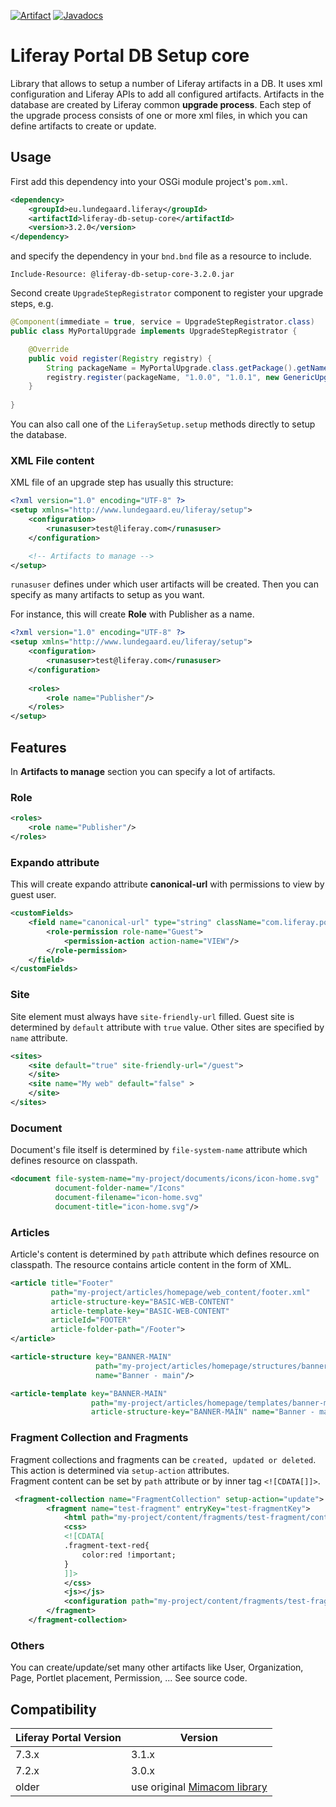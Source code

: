 [![Artifact](https://maven-badges.herokuapp.com/maven-central/eu.lundegaard.liferay/liferay-db-setup-core/badge.svg?color=blue)](https://search.maven.org/search?q=g:eu.lundegaard.liferay%20AND%20a:liferay-db-setup-core) [![Javadocs](https://www.javadoc.io/badge/eu.lundegaard.liferay/liferay-db-setup-core.svg?color=blue)](https://www.javadoc.io/doc/eu.lundegaard.liferay/liferay-db-setup-core)

# Liferay Portal DB Setup core
Library that allows to setup a number of Liferay artifacts in a DB. It uses xml configuration and Liferay APIs to add all configured artifacts. Artifacts in the database are created by Liferay common **upgrade process**. Each step of the upgrade process consists of one or more xml files, in which you can define artifacts to create or update.

## Usage

First add this dependency into your OSGi module project's `pom.xml`.

```xml
<dependency>
    <groupId>eu.lundegaard.liferay</groupId>
    <artifactId>liferay-db-setup-core</artifactId>
    <version>3.2.0</version>
</dependency>
```

and specify the dependency in your `bnd.bnd` file as a resource to include.

```properties
Include-Resource: @liferay-db-setup-core-3.2.0.jar
```

Second create `UpgradeStepRegistrator` component to register your upgrade steps, e.g.

```java
@Component(immediate = true, service = UpgradeStepRegistrator.class)
public class MyPortalUpgrade implements UpgradeStepRegistrator {

    @Override
    public void register(Registry registry) {
        String packageName = MyPortalUpgrade.class.getPackage().getName();
        registry.register(packageName, "1.0.0", "1.0.1", new GenericUpgradeStep("v1_0_1"));
    }
    
}
```

You can also call one of the `LiferaySetup.setup` methods directly to setup the database.

### XML File content

XML file of an upgrade step has usually this structure:

```xml
<?xml version="1.0" encoding="UTF-8" ?>
<setup xmlns="http://www.lundegaard.eu/liferay/setup">
    <configuration>
        <runasuser>test@liferay.com</runasuser>
    </configuration>

    <!-- Artifacts to manage --> 
</setup>
```

`runasuser` defines under which user artifacts will be created. Then you can specify as many artifacts to setup as you want.

For instance, this will create **Role** with Publisher as a name.

```xml
<?xml version="1.0" encoding="UTF-8" ?>
<setup xmlns="http://www.lundegaard.eu/liferay/setup">
    <configuration>
        <runasuser>test@liferay.com</runasuser>
    </configuration>
 
    <roles>
        <role name="Publisher"/>
    </roles>
</setup>
```

## Features

In **Artifacts to manage** section you can specify a lot of artifacts.

### Role

```xml
<roles>
    <role name="Publisher"/>
</roles>
```

### Expando attribute

This will create expando attribute **canonical-url** with permissions to view by guest user.

```xml
<customFields>
    <field name="canonical-url" type="string" className="com.liferay.portal.kernel.model.Layout">
        <role-permission role-name="Guest">
            <permission-action action-name="VIEW"/>
        </role-permission>
    </field>
</customFields>
```

### Site

Site element must always have `site-friendly-url` filled. Guest site is determined by `default` attribute with `true` value. Other sites are specified by `name` attribute.

```xml
<sites>
    <site default="true" site-friendly-url="/guest">
    </site>
    <site name="My web" default="false" >
    </site>
</sites>
```

### Document

Document's file itself is determined by `file-system-name` attribute which defines resource on classpath.

```xml
<document file-system-name="my-project/documents/icons/icon-home.svg"
          document-folder-name="/Icons"
          document-filename="icon-home.svg"
          document-title="icon-home.svg"/>
```

### Articles

Article's content is determined by `path` attribute which defines resource on classpath. The resource contains article content in the form of XML.

```xml
<article title="Footer"
         path="my-project/articles/homepage/web_content/footer.xml"
         article-structure-key="BASIC-WEB-CONTENT"
         article-template-key="BASIC-WEB-CONTENT"
         articleId="FOOTER"
         article-folder-path="/Footer">
</article>

<article-structure key="BANNER-MAIN"
                   path="my-project/articles/homepage/structures/banner-main.json"
                   name="Banner - main"/>

<article-template key="BANNER-MAIN"
                  path="my-project/articles/homepage/templates/banner-main.ftl"
                  article-structure-key="BANNER-MAIN" name="Banner - main" cacheable="true"/>
```

### Fragment Collection and Fragments

Fragment collections and fragments can be `created, updated or deleted`.
This action is determined via `setup-action` attributes.\
Fragment content can be set by `path` attribute or by inner tag `<![CDATA[]]>`.

```xml
 <fragment-collection name="FragmentCollection" setup-action="update">
        <fragment name="test-fragment" entryKey="test-fragmentKey">
            <html path="my-project/content/fragments/test-fragment/content.html" />
            <css>
            <![CDATA[
            .fragment-text-red{
            	color:red !important;
            }
            ]]>
            </css>
            <js></js>
            <configuration path="my-project/content/fragments/test-fragment/config.json" />
        </fragment>
    </fragment-collection>
```


### Others

You can create/update/set many other artifacts like User, Organization, Page, Portlet placement, Permission, ... See source code.

## Compatibility

Liferay Portal Version | Version
---------------------- | -------
7.3.x | 3.1.x
7.2.x | 3.0.x
older | use original [Mimacom library](https://github.com/mimacom/liferay-db-setup-core)


